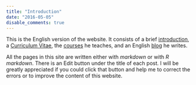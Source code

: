 ```yaml
---
title: "Introduction"
date: "2016-05-05"
disable_comments: true
---
```

 This is the English version of the website. It consists of a brief [introduction](/en/about/), a [Curriculum Vitae](/en/cv/lzhan/), the [courses](/en/teach/) he teaches, and an English [blog](/en/post/) he writes.

All the pages in this site are written either with *markdown* or with *R markdown*. There is an Edit button <i class="fa fa-edit" aria-hidden="true"> </i> under the title of each post. I will be greatly appreciated if you could click that button and help me to correct the errors or to improve the content of this website.
